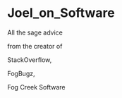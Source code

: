 # Joel_on_Software

All the sage advice

from the creator of

StackOverflow, 

FogBugz,

Fog Creek Software


